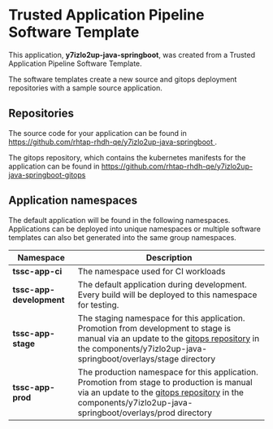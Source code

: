 # Trusted Application Pipeline Software Template

This application, **y7izlo2up-java-springboot**, was created from a Trusted Application Pipeline Software Template.

The software templates create a new source and gitops deployment repositories with a sample source application. 

## Repositories

The source code for your application can be found in [https://github.com/rhtap-rhdh-qe/y7izlo2up-java-springboot ](https://github.com/rhtap-rhdh-qe/y7izlo2up-java-springboot ).
 
The gitops repository, which contains the kubernetes manifests for the application can be found in 
[https://github.com/rhtap-rhdh-qe/y7izlo2up-java-springboot-gitops ](https://github.com/rhtap-rhdh-qe/y7izlo2up-java-springboot-gitops ) 

## Application namespaces 

The default application will be found in the following namespaces. Applications can be deployed into unique namespaces or multiple software templates can also bet generated into the same group namespaces.  

|  Namespace   |  Description   |  
| -------- | -------- |
| **tssc-app-ci** | The namespace used for CI workloads |
| **tssc-app-development** | The default application during development. Every build will be deployed to this namespace for testing. |
| **tssc-app-stage** | The staging namespace for this application. Promotion from development to stage is manual via an update to the [gitops repository](https://github.com/rhtap-rhdh-qe/y7izlo2up-java-springboot-gitops ) in the components/y7izlo2up-java-springboot/overlays/stage directory |
| **tssc-app-prod** | The production namespace for this application. Promotion from stage to production is manual via an update to the [gitops repository](https://github.com/rhtap-rhdh-qe/y7izlo2up-java-springboot-gitops ) in the components/y7izlo2up-java-springboot/overlays/prod directory |